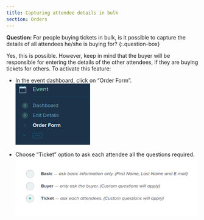 ```yaml
---
title: Capturing attendee details in bulk
section: Orders
---
```


**Question:** For people buying tickets in bulk, is it possible to capture the details of all attendees he/she is buying for?
{:.question-box}

Yes, this is possible. However, keep in mind that the buyer will be responsible for entering the details of the other attendees, if they are buying tickets for others. To activate this feature:

* In the event dashboard, click on “Order Form”.<br>
  ![](images/order-form-menu-item.png)

* Choose “Ticket” option to ask each attendee all the questions required.<br>
  ![](images/ticket-option-in-order-form.png)
